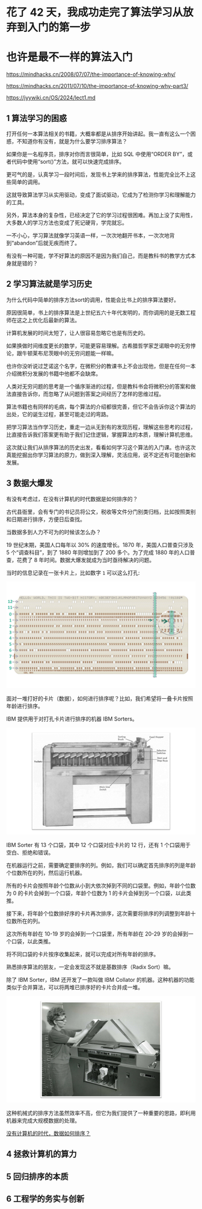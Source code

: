 # 花了 42 天，我成功走完了算法学习从放弃到入门的第一步

# 也许是最不一样的算法入门

https://mindhacks.cn/2008/07/07/the-importance-of-knowing-why/

https://mindhacks.cn/2011/07/10/the-importance-of-knowing-why-part3/

https://jyywiki.cn/OS/2024/lect1.md


## 1 算法学习的困惑

打开任何一本算法相关的书籍，大概率都是从排序开始讲起。我一直有这么一个困惑，不知道你有没有，就是为什么要学习排序算法？

如果你是一名程序员，排序对你而言很简单，比如 SQL 中使用“ORDER BY”，或者代码中使用“sort()”方法，就可以快速完成排序。

更可气的是，认真学习一段时间后，发现书上学来的排序算法，性能完全比不上这些简单的调用。

这就导致算法学习从实用驱动，变成了面试驱动，它成为了检测你学习和理解能力的工具。

另外，算法本身的复杂性，已经决定了它的学习过程很困难。再加上没了实用性，大多数人的学习方法也变成了死记硬背，学完就忘。

一不小心，学习算法就像学习英语一样，一次次地翻开书本，一次次地背到“abandon”后就无疾而终了。

有没有一种可能，学不好算法的原因不是因为我们自己，而是教科书的教学方式本身就是错的？

## 2 学习算法就是学习历史

为什么代码中简单的排序方法sort的调用，性能会比书上的排序算法要好。

原因很简单，书上的排序算法是上世纪五六十年代发明的，而你调用的是无数工程师在这之上优化后最新的算法。

计算机发展的时间太短了，让人很容易忽略它也是有历史的。

如果换做时间维度更长的数学，可能更容易理解。古希腊哲学家芝诺眼中的无穷悖论，跟牛顿莱布尼茨眼中的无穷问题能一样嘛。

也许你没听说过芝诺这个名字，在微积分的教课书上不会出现他，但是在任何一本介绍微积分发展的书籍中他都不会缺席。

人类对无穷问题的思考是一个循序渐进的过程，但是教科书会将微积分的答案和做法直接告诉你，而忽略了从问题到答案之间经历了怎样的思维过程。

算法书籍也有同样的毛病，每个算法的介绍都很完善，但它不会告诉你这个算法的出处，它的诞生过程，甚至可能走过的弯路。

把学习算法当作学习历史，重走一边从无到有的发现历程，理解这些思考的过程，比直接告诉我们答案更有助于我们记住逻辑，掌握算法的本质，理解计算机思维。

这次就让我们从排序算法的历史出发，看看如何学习这个算法的入门课。也许这次真能挖掘出你学习算法的原力，做到深入理解，灵活应用，说不定还有可能创新和发展。

## 3 数据大爆发

有没有考虑过，在没有计算机的时代数据是如何排序的？

古代县衙里，会有专门的书记员将公文，税收等文件分门别类归档，比如按照类别和日期进行排序，方便日后查找。

当数据多到人力不可为的时候该怎么办？

19 世纪末期，美国人口每年以 30% 的速度增长。1870 年，美国人口普查只涉及 5 个“调查科目”，到了 1880 年则增加到了 200 多个。为了完成 1880 年的人口普查，花费了 8 年时间。数据大爆发就成为当时亟待解决的问题。

当时的信息记录在一张卡片上，比如数字 `1` 可以这么打孔:

![IBM Punch Card 1](/doc/illustrations/ibmcardsort/IBM03_1.PNG)

面对一堆打好的卡片（数据），如何进行排序呢？比如，我们希望将一叠卡片按照年龄进行排序。

IBM 提供用于对打孔卡片进行排序的机器 IBM Sorters。

![IBM Type 82 Sorter](/doc/illustrations/ibmcardsort/IBM05.PNG)

IBM Sorter 有 13 个口袋，其中 12 个口袋对应卡片的 12 行，还有 1 个口袋用于空白、拒绝和错误。

在机器运行之前，需要确定要排序的列。例如，我们可以确定首先排序的列是年龄个位数所在的列，然后运行机器。

所有的卡片会按照年龄个位数从小到大依次掉到不同的口袋里。例如，年龄个位数为 0 的卡片会掉到一个口袋，年龄个位数为 1 的卡片会掉到另一个口袋，以此类推。

接下来，将年龄个位数排好序的卡片再次排序，这次需要将排序的列调整到年龄十位数所在的列。

这次所有年龄在 10-19 岁的会掉到一个口袋里，所有年龄在 20-29 岁的会掉到一个口袋，以此类推。

将不同口袋的卡片按序收集起来，就可以完成对所有年龄的排序。

熟悉排序算法的朋友，一定会发现这不就是基数排序（Radix Sort）嘛。

除了 IBM Sorter，IBM 还开发了一款叫做 IBM Collator 的机器。这种机器的功能类似于合并算法，可以将两堆已排序好的卡片合并成一堆。

![IBM 088 Collator](/doc/illustrations/ibmcardsort/IBM06.PNG)

这种机械式的排序方法虽然效率不高，但它为我们提供了一种重要的思路，即利用机器来完成大规模数据的处理。

[没有计算机的时代，数据如何排序？](IBMpunchcardsort.md)

## 4 拯救计算机的算力



## 5 回归排序的本质

## 6 工程学的务实与创新